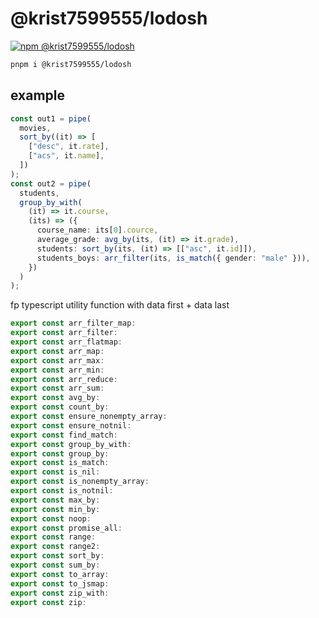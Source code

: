 # @krist7599555/lodosh

[![npm @krist7599555/lodosh](https://img.shields.io/npm/v/@krist7599555/lodosh)](https://www.npmjs.com/package/@krist7599555/lodosh)

```bash
pnpm i @krist7599555/lodosh
```

## example

```typescript
const out1 = pipe(
  movies,
  sort_by((it) => [
    ["desc", it.rate],
    ["acs", it.name],
  ])
);
const out2 = pipe(
  students,
  group_by_with(
    (it) => it.course,
    (its) => ({
      course_name: its[0].cource,
      average_grade: avg_by(its, (it) => it.grade),
      students: sort_by(its, (it) => [["asc", it.id]]),
      students_boys: arr_filter(its, is_match({ gender: "male" })),
    })
  )
);
```

fp typescript utility function with data first + data last

```typescript
export const arr_filter_map:
export const arr_filter:
export const arr_flatmap:
export const arr_map:
export const arr_max:
export const arr_min:
export const arr_reduce:
export const arr_sum:
export const avg_by:
export const count_by:
export const ensure_nonempty_array:
export const ensure_notnil:
export const find_match:
export const group_by_with:
export const group_by:
export const is_match:
export const is_nil:
export const is_nonempty_array:
export const is_notnil:
export const max_by:
export const min_by:
export const noop:
export const promise_all:
export const range:
export const range2:
export const sort_by:
export const sum_by:
export const to_array:
export const to_jsmap:
export const zip_with:
export const zip:
```
